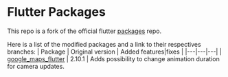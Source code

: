 # Flutter Packages

This repo is a fork of the official flutter [packages](https://github.com/flutter/packages) repo.

Here is a list of the modified packages and a link to their respectives branches:
| Package | Original version | Added features\|fixes |
|---|---|---|
| [google_maps_flutter](https://github.com/RideMyPark/flutter_packages/tree/fork-google_maps-2.10.1) | 2.10.1 | Adds possibility to change animation duration for camera updates.
